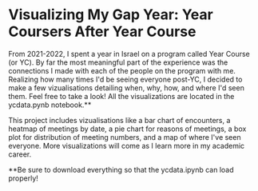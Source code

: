 # Visualizing My Gap Year: Year Coursers After Year Course

From 2021-2022, I spent a year in Israel on a program called Year Course (or YC).
By far the most meaningful part of the experience was the connections I made with each of the people on the program with me.
Realizing how many times I'd be seeing everyone post-YC, I decided to make a few vizualisations detailing when, why, how, and where I'd seen them.
Feel free to take a look! All the visualizations are located in the ycdata.pynb notebook.**

This project includes vizualisations like a bar chart of encounters, a heatmap of meetings by date,
a pie chart for reasons of meetings, a box plot for distribution of meeting numbers, and a map of where I've seen everyone.
More visualizations will come as I learn more in my academic career.

**Be sure to download everything so that the ycdata.ipynb can load properly!
